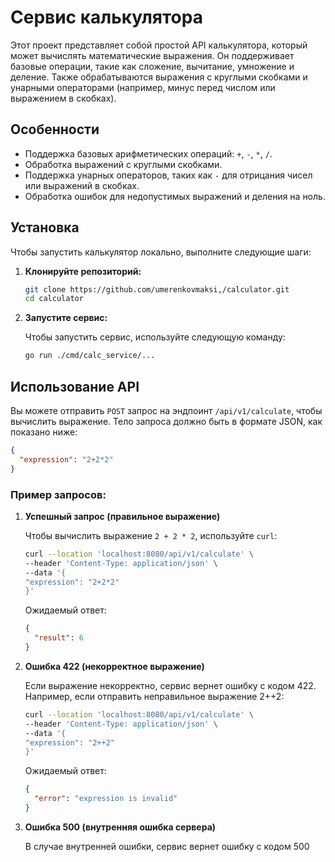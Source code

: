 # Сервис калькулятора

Этот проект представляет собой простой API калькулятора, который может вычислять математические выражения. Он поддерживает базовые операции, такие как сложение, вычитание, умножение и деление. Также обрабатываются выражения с круглыми скобками и унарными операторами (например, минус перед числом или выражением в скобках).

## Особенности

- Поддержка базовых арифметических операций: `+`, `-`, `*`, `/`.
- Обработка выражений с круглыми скобками.
- Поддержка унарных операторов, таких как `-` для отрицания чисел или выражений в скобках.
- Обработка ошибок для недопустимых выражений и деления на ноль.

## Установка

Чтобы запустить калькулятор локально, выполните следующие шаги:

1. **Клонируйте репозиторий:**

   ```bash
   git clone https://github.com/umerenkovmaksi,/calculator.git
   cd calculator
   ```

2. **Запустите сервис:**

   Чтобы запустить сервис, используйте следующую команду:

   ```bash
   go run ./cmd/calc_service/...
   ```

## Использование API

Вы можете отправить `POST` запрос на эндпоинт `/api/v1/calculate`, чтобы вычислить выражение. Тело запроса должно быть в формате JSON, как показано ниже:

```json
{
  "expression": "2+2*2"
}
```

### Пример запросов:

1. **Успешный запрос (правильное выражение)**

   Чтобы вычислить выражение `2 + 2 * 2`, используйте `curl`:

   ```bash
   curl --location 'localhost:8080/api/v1/calculate' \
   --header 'Content-Type: application/json' \
   --data '{
   "expression": "2+2*2"
   }'
   ```

   Ожидаемый ответ:

   ```json
   {
     "result": 6
   }
   ```

2. **Ошибка 422 (некорректное выражение)**

   Если выражение некорректно, сервис вернет ошибку с кодом 422. Например, если отправить неправильное выражение 2++2:

   ```bash
   curl --location 'localhost:8080/api/v1/calculate' \
   --header 'Content-Type: application/json' \
   --data '{
   "expression": "2++2"
   }'

   ```

   Ожидаемый ответ:

   ```json
   {
     "error": "expression is invalid"
   }
   ```

3. **Ошибка 500 (внутренняя ошибка сервера)**

   В случае внутренней ошибки, сервис вернет ошибку с кодом 500
